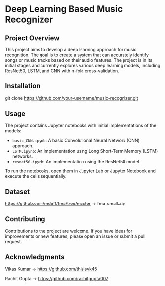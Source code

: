 # Deep Learning Based Music Recognizer

## Project Overview

This project aims to develop a deep learning approach for music recognition. The goal is to create a system that can accurately identify songs or music tracks based on their audio features. The project is in its initial stages and currently explores various deep learning models, including ResNet50, LSTM, and CNN with n-fold cross-validation.

## Installation

git clone https://github.com/your-username/music-recognizer.git

## Usage

The project contains Jupyter notebooks with initial implementations of the models:

- `basic_CNN.ipynb`: A basic Convolutional Neural Network (CNN) approach.
- `LSTM.ipynb`: An implementation using Long Short-Term Memory (LSTM) networks.
- `resnet50.ipynb`: An implementation using the ResNet50 model.

To run the notebooks, open them in Jupyter Lab or Jupyter Notebook and execute the cells sequentially.

## Dataset
https://github.com/mdeff/fma/tree/master -> fma_small.zip

## Contributing

Contributions to the project are welcome. If you have ideas for improvements or new features, please open an issue or submit a pull request.

## Acknowledgments
Vikas Kumar -> https://github.com/thisisvk45

Rachit Gupta -> https://github.com/rachitgupta007
